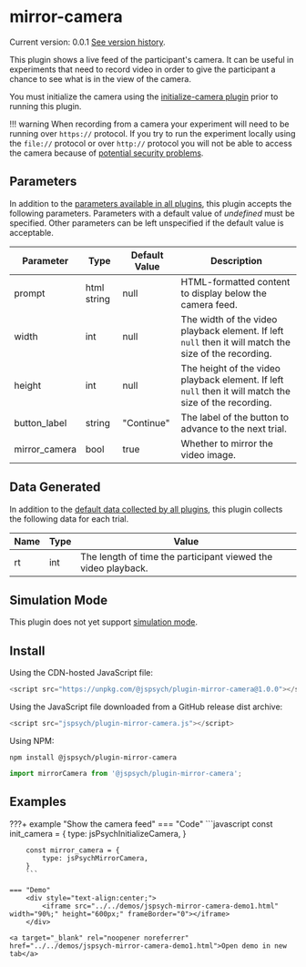 # mirror-camera

Current version: 0.0.1 [See version history](https://github.com/jspsych/jsPsych/blob/main/packages/plugin-mirror-camera/CHANGELOG.md).

This plugin shows a live feed of the participant's camera. It can be useful in experiments that need to record video in order to give the participant a chance to see what is in the view of the camera.

You must initialize the camera using the [initialize-camera plugin](initialize-camera.md) prior to running this plugin.

!!! warning
    When recording from a camera your experiment will need to be running over `https://` protocol. If you try to run the experiment locally using the `file://` protocol or over `http://` protocol you will not be able to access the camera because of [potential security problems](https://blog.mozilla.org/webrtc/camera-microphone-require-https-in-firefox-68/).

## Parameters

In addition to the [parameters available in all plugins](../overview/plugins.md#parameters-available-in-all-plugins), this plugin accepts the following parameters. Parameters with a default value of *undefined* must be specified. Other parameters can be left unspecified if the default value is acceptable.

Parameter | Type | Default Value | Description
----------|------|---------------|------------
prompt | html string | null | HTML-formatted content to display below the camera feed.
width | int | null | The width of the video playback element. If left `null` then it will match the size of the recording.
height | int | null | The height of the video playback element. If left `null` then it will match the size of the recording.
button_label | string | "Continue" | The label of the button to advance to the next trial.
mirror_camera | bool | true | Whether to mirror the video image.


## Data Generated

In addition to the [default data collected by all plugins](../overview/plugins.md#data-collected-by-all-plugins), this plugin collects the following data for each trial.

Name | Type | Value
-----|------|------
rt | int | The length of time the participant viewed the video playback.

## Simulation Mode

This plugin does not yet support [simulation mode](../overview/simulation.md).

## Install

Using the CDN-hosted JavaScript file:

```js
<script src="https://unpkg.com/@jspsych/plugin-mirror-camera@1.0.0"></script>
```

Using the JavaScript file downloaded from a GitHub release dist archive:

```js
<script src="jspsych/plugin-mirror-camera.js"></script>
```

Using NPM:

```
npm install @jspsych/plugin-mirror-camera
```
```js
import mirrorCamera from '@jspsych/plugin-mirror-camera';
```

## Examples

???+ example "Show the camera feed"
    === "Code"
        ```javascript
        const init_camera = {
            type: jsPsychInitializeCamera,
        }

        const mirror_camera = {
            type: jsPsychMirrorCamera,
        }
        ```

    === "Demo"
        <div style="text-align:center;">
            <iframe src="../../demos/jspsych-mirror-camera-demo1.html" width="90%;" height="600px;" frameBorder="0"></iframe>
        </div>

    <a target="_blank" rel="noopener noreferrer" href="../../demos/jspsych-mirror-camera-demo1.html">Open demo in new tab</a>